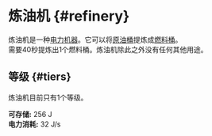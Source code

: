 # 炼油机 {#refinery}

炼油机是一种[电力机器](/Electric-Machines#machines)。它可以将[原油桶](/Bucket-of-Oil)提炼成[燃料桶](/Bucket-of-Fuel)。  
需要40秒提炼出1个燃料桶。炼油机除此之外没有任何其他用途。

## 等级 {#tiers}

炼油机目前只有1个等级。

**可存储:** 256 J  
**电力消耗:** 32 J/s  
